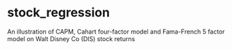 # stock_regression
An illustration of CAPM, Cahart four-factor model and Fama-French 5 factor model on Walt Disney Co (DIS) stock returns 
